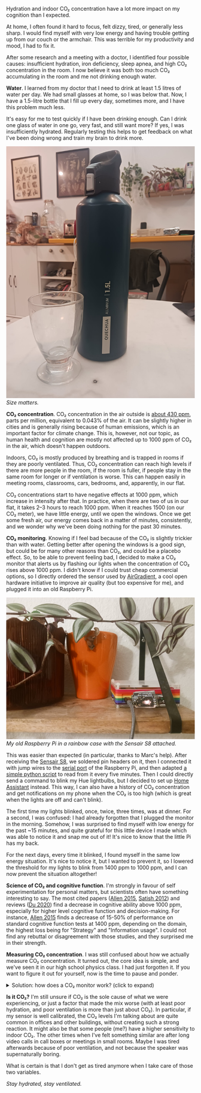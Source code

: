 Hydration and indoor CO₂ concentration have a lot more impact on my cognition than I expected.

At home, I often found it hard to focus, felt dizzy, tired, or generally less sharp. I would find myself with very low energy and having trouble getting up from our couch or the armchair. This was terrible for my productivity and mood, I had to fix it.

After some research and a meeting with a doctor, I identified four possible causes: insufficient hydration, iron deficiency, sleep apnea, and high CO₂ concentration in the room. I now believe it was both too much CO₂ accumulating in the room and me not drinking enough water.

**Water**. I learned from my doctor that I need to drink at least 1.5 litres of water per day. We had small glasses at home, so I was below that. Now, I have a 1.5-litre bottle that I fill up every day, sometimes more, and I have this problem much less.

It's easy for me to test quickly if I have been drinking enough. Can I drink one glass of water in one go, very fast, and still want more? If yes, I was insufficiently hydrated. Regularly testing this helps to get feedback on what I've been doing wrong and train my brain to drink more.

![A picture of my new bottle next to my small glasses.](https://raw.githubusercontent.com/ddorn/blog/main/co2/bottle_and_glass.png)
*Size matters.*

**CO₂ concentration**. CO₂ concentration in the air outside is [about 430 ppm](https://gml.noaa.gov/ccgg/trends/), parts per million, equivalent to 0.043% of the air. It can be slightly higher in cities and is generally rising because of human emissions, which is an important factor for climate change. This is, however, not our topic, as human health and cognition are mostly not affected up to 1000 ppm of CO₂ in the air, which doesn't happen outdoors.

Indoors, CO₂ is mostly produced by breathing and is trapped in rooms if they are poorly ventilated. Thus, CO₂ concentration can reach high levels if there are more people in the room, if the room is fuller, if people stay in the same room for longer or if ventilation is worse. This can happen easily in meeting rooms, classrooms, cars, bedrooms, and, apparently, in our flat.

CO₂ concentrations start to have negative effects at 1000 ppm, which increase in intensity after that. In practice, when there are two of us in our flat, it takes 2–3 hours to reach 1000 ppm. When it reaches 1500 (on our CO₂ meter), we have little energy, until we open the windows. Once we get some fresh air, our energy comes back in a matter of minutes, consistently, and we wonder why we've been doing nothing for the past 30 minutes.

**CO₂ monitoring**. Knowing if I feel bad because of the CO₂ is slightly trickier than with water. Getting better after opening the windows is a good sign, but could be for many other reasons than CO₂, and could be a placebo effect. So, to be able to prevent feeling bad, I decided to make a CO₂ monitor that alerts us by flashing our lights when the concentration of CO₂ rises above 1000 ppm. I didn't know if I could trust cheap commercial options, so I directly ordered the sensor used by [AirGradient](https://www.airgradient.com/), a cool open hardware initiative to improve air quality (but too expensive for me), and plugged it into an old Raspberry Pi.

![My old Raspberry Pi in a rainbow case with the Sensair S8 attached.](https://raw.githubusercontent.com/ddorn/blog/main/co2/raspi_and_co2.png)
*My old Raspberry Pi in a rainbow case with the Sensair S8 attached.*

This was easier than expected (in particular, thanks to Marc's help). After receiving the [Sensair S8](https://senseair.com/product/s8/), we soldered pin headers on it, then I connected it with jump wires to the [serial port](https://en.wikipedia.org/wiki/Serial_port) of the Raspberry Pi, and then adapted [a simple python script](https://github.com/ndoornekamp/senseair_s8) to read from it every five minutes. Then I could directly send a command to blink my Hue lightbulbs, but I decided to set up [Home Assistant](https://www.home-assistant.io/) instead. This way, I can also have a history of CO₂ concentration and get notifications on my phone when the CO₂ is too high (which is great when the lights are off and can't blink).

The first time my lights blinked, once, twice, three times, was at dinner. For a second, I was confused: I had already forgotten that I plugged the monitor in the morning. Somehow, I was surprised to find myself with low energy for the past ~15 minutes, and quite grateful for this little device I made which was able to notice it and snap me out of it! It's nice to know that the little Pi has my back.

For the next days, every time it blinked, I found myself in the same low energy situation. It's nice to notice it, but I wanted to prevent it, so I lowered the threshold for my lights to blink from 1400 ppm to 1000 ppm, and I can now prevent the situation altogether!

**Science of CO₂ and cognitive function**. I'm strongly in favour of self experimentation for personal matters, but scientists often have something interesting to say. The most cited papers ([Allen 2015](https://www.semanticscholar.org/paper/Associations-of-Cognitive-Function-Scores-with-and-Allen-MacNaughton/6043a89a58f705f1903012dadd4a59155e4be1bc), [Satish 2012](https://www.semanticscholar.org/paper/Is-CO2-an-Indoor-Pollutant-Direct-Effects-of-CO2-on-Satish-Mendell/309e7ebea6e880cd2393bc38596933813022d335)) and reviews ([Du 2020](https://www.semanticscholar.org/paper/Indoor-CO2-Concentrations-and-Cognitive-Function%3A-A-Du-Tandoc/76e8b7239ca50d4fdea265c88b16e9a5c1e4b23c)) find a decrease in cognitive ability above 1000 ppm, especially for higher level cognitive function and decision-making. For instance, [Allen 2015](https://www.semanticscholar.org/paper/Associations-of-Cognitive-Function-Scores-with-and-Allen-MacNaughton/6043a89a58f705f1903012dadd4a59155e4be1bc) finds a decrease of 15-50% of performance on standard cognitive function tests at 1400 ppm, depending on the domain, the highest loss being for "Strategy" and "Information usage". I could not find any rebuttal or disagreement with those studies, and they surprised me in their strength.

**Measuring CO₂ concentration**. I was still confused about how we actually measure CO₂ concentration. It turned out, the core idea is simple, and we've seen it in our high school physics class. I had just forgotten it. If you want to figure it out for yourself, now is the time to pause and ponder.


<details>
<summary>Solution: how does a CO₂ monitor work? (click to expand)</summary>

Modern CO₂ meters use non-dispersive infrared light and are made of three main components:

* An infrared light, that emits light at the 4.26-micron wavelength, which CO₂ molecules uniquely absorb
* A chamber filled with outside air
* An infrared detector behind a 4.26-micron wavelength filter

On one side of the chamber, infrared light is emitted, and on the other side, the infrared detector measures how much light has been absorbed by the CO₂. Then, using [Beer-Lambert's law](https://en.wikipedia.org/wiki/Beer%E2%80%93Lambert_law), we can convert the light attenuation into a concentration! For a deeper dive, Forensic Detectors have [a great article on it](https://www.forensicsdetectors.com/blogs/articles/how-does-an-ndir-co2-sensor-work).

![Schema of a CO₂ monitor, taken from the Forensic Detectors' article.](https://raw.githubusercontent.com/ddorn/blog/main/co2/co2_monitor_schema.png)
*Schema of a CO₂ monitor, taken from the Forensic Detectors' article.*

</details>

**Is it CO₂?** I'm still unsure if CO₂ is the sole cause of what we were experiencing, or just a factor that made the mix worse (with at least poor hydration, and poor ventilation is more than just about CO₂). In particular, if my sensor is well calibrated, the CO₂ levels I'm talking about are quite common in offices and other buildings, without creating such a strong reaction. It might also be that some people (me?) have a higher sensitivity to indoor CO₂. The other times when I've felt something similar are after long video calls in call boxes or meetings in small rooms. Maybe I was tired afterwards because of poor ventilation, and not because the speaker was supernaturally boring.

What is certain is that I don't get as tired anymore when I take care of those two variables.

*Stay hydrated, stay ventilated.*

